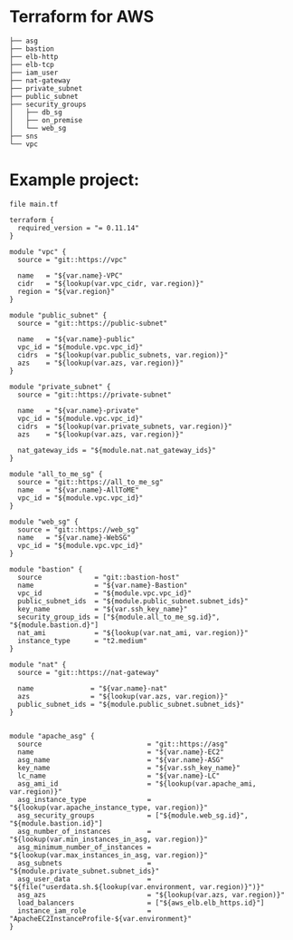 # Terraform for AWS

```
├── asg
├── bastion
├── elb-http
├── elb-tcp
├── iam_user
├── nat-gateway
├── private_subnet
├── public_subnet
├── security_groups
│   ├── db_sg
│   ├── on_premise
│   └── web_sg
├── sns
└── vpc
```



# Example project:


``` file main.tf ```

```
terraform {
  required_version = "= 0.11.14"
}

module "vpc" {
  source = "git::https://vpc"

  name   = "${var.name}-VPC"
  cidr   = "${lookup(var.vpc_cidr, var.region)}"
  region = "${var.region}"
}

module "public_subnet" {
  source = "git::https://public-subnet"

  name   = "${var.name}-public"
  vpc_id = "${module.vpc.vpc_id}"
  cidrs  = "${lookup(var.public_subnets, var.region)}"
  azs    = "${lookup(var.azs, var.region)}"
}

module "private_subnet" {
  source = "git::https://private-subnet"

  name   = "${var.name}-private"
  vpc_id = "${module.vpc.vpc_id}"
  cidrs  = "${lookup(var.private_subnets, var.region)}"
  azs    = "${lookup(var.azs, var.region)}"

  nat_gateway_ids = "${module.nat.nat_gateway_ids}"
}

module "all_to_me_sg" {
  source = "git::https://all_to_me_sg"
  name   = "${var.name}-AllToME"
  vpc_id = "${module.vpc.vpc_id}"
}

module "web_sg" {
  source = "git::https://web_sg"
  name   = "${var.name}-WebSG"
  vpc_id = "${module.vpc.vpc_id}"
}

module "bastion" {
  source             = "git::bastion-host"
  name               = "${var.name}-Bastion"
  vpc_id             = "${module.vpc.vpc_id}"
  public_subnet_ids  = "${module.public_subnet.subnet_ids}"
  key_name           = "${var.ssh_key_name}"
  security_group_ids = ["${module.all_to_me_sg.id}", "${module.bastion.d}"]
  nat_ami            = "${lookup(var.nat_ami, var.region)}"
  instance_type      = "t2.medium"
}

module "nat" {
  source = "git::https://nat-gateway"

  name              = "${var.name}-nat"
  azs               = "${lookup(var.azs, var.region)}"
  public_subnet_ids = "${module.public_subnet.subnet_ids}"
}


module "apache_asg" {
  source                          = "git::https://asg"
  name                            = "${var.name}-EC2"
  asg_name                        = "${var.name}-ASG"
  key_name                        = "${var.ssh_key_name}"
  lc_name                         = "${var.name}-LC"
  asg_ami_id                      = "${lookup(var.apache_ami, var.region)}"
  asg_instance_type               = "${lookup(var.apache_instance_type, var.region)}"
  asg_security_groups             = ["${module.web_sg.id}", "${module.bastion.id}"]
  asg_number_of_instances         = "${lookup(var.min_instances_in_asg, var.region)}"
  asg_minimum_number_of_instances = "${lookup(var.max_instances_in_asg, var.region)}"
  asg_subnets                     = "${module.private_subnet.subnet_ids}"
  asg_user_data                   = "${file("userdata.sh.${lookup(var.environment, var.region)}")}"
  asg_azs                         = "${lookup(var.azs, var.region)}"
  load_balancers                  = ["${aws_elb.elb_https.id}"]
  instance_iam_role               = "ApacheEC2InstanceProfile-${var.environment}"
}

```

